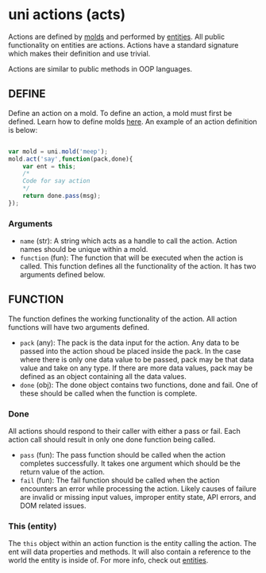 # uni actions (acts)

Actions are defined by [molds](molds.md) and performed by [entities](entities.md). All public functionality on entities are actions. Actions have a standard signature which makes their definition and use trivial.

Actions are similar to public methods in OOP languages.

## DEFINE

Define an action on a mold. To define an action, a mold must first be defined. Learn how to define molds [here](molds.md). An example of an action definition is below:

``` javascript

var mold = uni.mold('meep');
mold.act('say',function(pack,done){
	var ent = this;
	/*
	Code for say action
	*/
	return done.pass(msg);
});

```

### Arguments

- `name` (str): A string which acts as a handle to call the action. Action names should be unique within a mold.
- `function` (fun): The function that will be executed when the action is called. This function defines all the functionality of the action. It has two arguments defined below.

## FUNCTION

The function defines the working functionality of the action. All action functions will have two arguments defined.

- `pack` (any): The pack is the data input for the action. Any data to be passed into the action shoud be placed inside the pack. In the case where there is only one data value to be passed, pack may be that data value and take on any type. If there are more data values, pack may be defined as an object containing all the data values.
- `done` (obj): The done object contains two functions, done and fail. One of these should be called when the function is complete.

### Done

All actions should respond to their caller with either a pass or fail. Each action call should result in only one done function being called.

- `pass` (fun): The pass function should be called when the action completes successfully. It takes one argument which should be the return value of the action.
- `fail` (fun): The fail function should be called when the action encounters an error while processing the action. Likely causes of failure are invalid or missing input values, improper entity state, API errors, and DOM related issues.

### This (entity)

The `this` object within an action function is the entity calling the action. The ent will data properties and methods. It will also contain a reference to the world the entity is inside of. For more info, check out [entities](entities.md).
